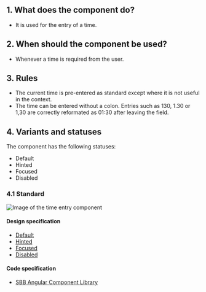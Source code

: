 ## 1. What does the component do?
* It is used for the entry of a time.


## 2. When should the component be used?
* Whenever a time is required from the user.


## 3. Rules 
* The current time is pre-entered as standard except where it is not useful in the context.
* The time can be entered without a colon. Entries such as 130, 1.30 or 1,30 are correctly reformated as 01:30 after leaving the field.


## 4. Variants and statuses
The component has the following statuses:
* Default
* Hinted
* Focused
* Disabled

### 4.1 Standard
![Image of the time entry component](https://raw.githubusercontent.com/sbb-design-systems/sbb-design-system/master/webapp/components/timefield/images/timefield_default.png 'class: image')

#### Design specification
* [Default](https://sbb.invisionapp.com/d/main#/console/17140415/355318601/inspect)
* [Hinted](https://sbb.invisionapp.com/d/main#/console/17140415/355318602/inspect)
* [Focused](https://sbb.invisionapp.com/d/main#/console/17140415/355318603/inspect)
* [Disabled](https://sbb.invisionapp.com/d/main#/console/17140415/355318604/inspect)

#### Code specification
* [SBB Angular Component Library](https://sbb-angular.app.sbb.ch/latest/business/components/time-input)
